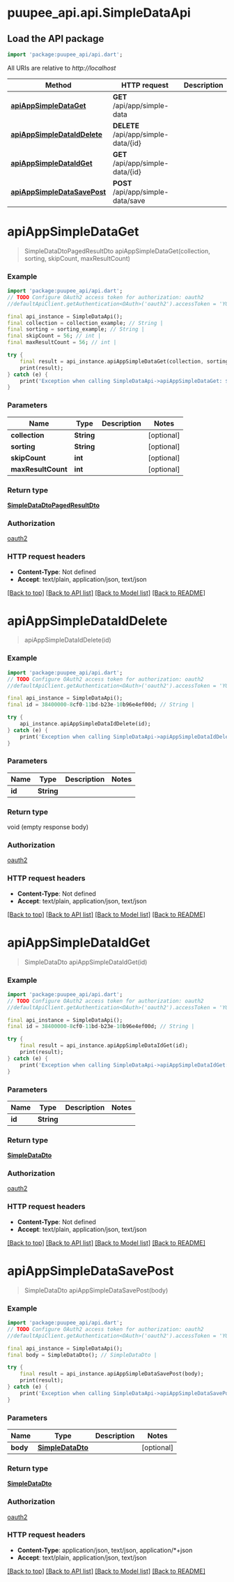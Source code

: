# puupee_api.api.SimpleDataApi

## Load the API package
```dart
import 'package:puupee_api/api.dart';
```

All URIs are relative to *http://localhost*

Method | HTTP request | Description
------------- | ------------- | -------------
[**apiAppSimpleDataGet**](SimpleDataApi.md#apiappsimpledataget) | **GET** /api/app/simple-data | 
[**apiAppSimpleDataIdDelete**](SimpleDataApi.md#apiappsimpledataiddelete) | **DELETE** /api/app/simple-data/{id} | 
[**apiAppSimpleDataIdGet**](SimpleDataApi.md#apiappsimpledataidget) | **GET** /api/app/simple-data/{id} | 
[**apiAppSimpleDataSavePost**](SimpleDataApi.md#apiappsimpledatasavepost) | **POST** /api/app/simple-data/save | 


# **apiAppSimpleDataGet**
> SimpleDataDtoPagedResultDto apiAppSimpleDataGet(collection, sorting, skipCount, maxResultCount)



### Example
```dart
import 'package:puupee_api/api.dart';
// TODO Configure OAuth2 access token for authorization: oauth2
//defaultApiClient.getAuthentication<OAuth>('oauth2').accessToken = 'YOUR_ACCESS_TOKEN';

final api_instance = SimpleDataApi();
final collection = collection_example; // String | 
final sorting = sorting_example; // String | 
final skipCount = 56; // int | 
final maxResultCount = 56; // int | 

try {
    final result = api_instance.apiAppSimpleDataGet(collection, sorting, skipCount, maxResultCount);
    print(result);
} catch (e) {
    print('Exception when calling SimpleDataApi->apiAppSimpleDataGet: $e\n');
}
```

### Parameters

Name | Type | Description  | Notes
------------- | ------------- | ------------- | -------------
 **collection** | **String**|  | [optional] 
 **sorting** | **String**|  | [optional] 
 **skipCount** | **int**|  | [optional] 
 **maxResultCount** | **int**|  | [optional] 

### Return type

[**SimpleDataDtoPagedResultDto**](SimpleDataDtoPagedResultDto.md)

### Authorization

[oauth2](../README.md#oauth2)

### HTTP request headers

 - **Content-Type**: Not defined
 - **Accept**: text/plain, application/json, text/json

[[Back to top]](#) [[Back to API list]](../README.md#documentation-for-api-endpoints) [[Back to Model list]](../README.md#documentation-for-models) [[Back to README]](../README.md)

# **apiAppSimpleDataIdDelete**
> apiAppSimpleDataIdDelete(id)



### Example
```dart
import 'package:puupee_api/api.dart';
// TODO Configure OAuth2 access token for authorization: oauth2
//defaultApiClient.getAuthentication<OAuth>('oauth2').accessToken = 'YOUR_ACCESS_TOKEN';

final api_instance = SimpleDataApi();
final id = 38400000-8cf0-11bd-b23e-10b96e4ef00d; // String | 

try {
    api_instance.apiAppSimpleDataIdDelete(id);
} catch (e) {
    print('Exception when calling SimpleDataApi->apiAppSimpleDataIdDelete: $e\n');
}
```

### Parameters

Name | Type | Description  | Notes
------------- | ------------- | ------------- | -------------
 **id** | **String**|  | 

### Return type

void (empty response body)

### Authorization

[oauth2](../README.md#oauth2)

### HTTP request headers

 - **Content-Type**: Not defined
 - **Accept**: text/plain, application/json, text/json

[[Back to top]](#) [[Back to API list]](../README.md#documentation-for-api-endpoints) [[Back to Model list]](../README.md#documentation-for-models) [[Back to README]](../README.md)

# **apiAppSimpleDataIdGet**
> SimpleDataDto apiAppSimpleDataIdGet(id)



### Example
```dart
import 'package:puupee_api/api.dart';
// TODO Configure OAuth2 access token for authorization: oauth2
//defaultApiClient.getAuthentication<OAuth>('oauth2').accessToken = 'YOUR_ACCESS_TOKEN';

final api_instance = SimpleDataApi();
final id = 38400000-8cf0-11bd-b23e-10b96e4ef00d; // String | 

try {
    final result = api_instance.apiAppSimpleDataIdGet(id);
    print(result);
} catch (e) {
    print('Exception when calling SimpleDataApi->apiAppSimpleDataIdGet: $e\n');
}
```

### Parameters

Name | Type | Description  | Notes
------------- | ------------- | ------------- | -------------
 **id** | **String**|  | 

### Return type

[**SimpleDataDto**](SimpleDataDto.md)

### Authorization

[oauth2](../README.md#oauth2)

### HTTP request headers

 - **Content-Type**: Not defined
 - **Accept**: text/plain, application/json, text/json

[[Back to top]](#) [[Back to API list]](../README.md#documentation-for-api-endpoints) [[Back to Model list]](../README.md#documentation-for-models) [[Back to README]](../README.md)

# **apiAppSimpleDataSavePost**
> SimpleDataDto apiAppSimpleDataSavePost(body)



### Example
```dart
import 'package:puupee_api/api.dart';
// TODO Configure OAuth2 access token for authorization: oauth2
//defaultApiClient.getAuthentication<OAuth>('oauth2').accessToken = 'YOUR_ACCESS_TOKEN';

final api_instance = SimpleDataApi();
final body = SimpleDataDto(); // SimpleDataDto | 

try {
    final result = api_instance.apiAppSimpleDataSavePost(body);
    print(result);
} catch (e) {
    print('Exception when calling SimpleDataApi->apiAppSimpleDataSavePost: $e\n');
}
```

### Parameters

Name | Type | Description  | Notes
------------- | ------------- | ------------- | -------------
 **body** | [**SimpleDataDto**](SimpleDataDto.md)|  | [optional] 

### Return type

[**SimpleDataDto**](SimpleDataDto.md)

### Authorization

[oauth2](../README.md#oauth2)

### HTTP request headers

 - **Content-Type**: application/json, text/json, application/*+json
 - **Accept**: text/plain, application/json, text/json

[[Back to top]](#) [[Back to API list]](../README.md#documentation-for-api-endpoints) [[Back to Model list]](../README.md#documentation-for-models) [[Back to README]](../README.md)

